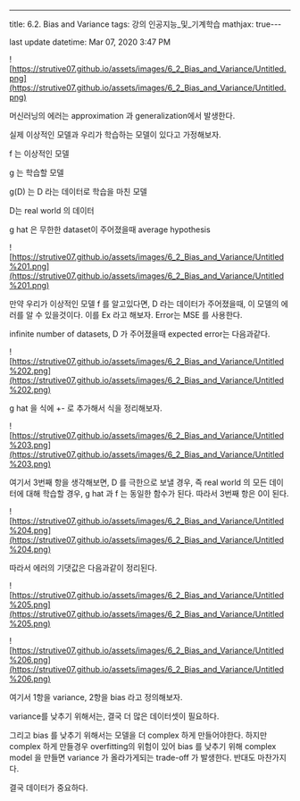 ---
title:  6.2. Bias and Variance
tags: 강의 인공지능_및_기계학습
mathjax: true---


last update datetime: Mar 07, 2020 3:47 PM

![https://strutive07.github.io/assets/images/6_2_Bias_and_Variance/Untitled.png](https://strutive07.github.io/assets/images/6_2_Bias_and_Variance/Untitled.png)

머신러닝의 에러는 approximation 과 generalization에서 발생한다.

실제 이상적인 모델과 우리가 학습하는 모델이 있다고 가정해보자.

f 는 이상적인 모델

g 는 학습할 모델

g(D) 는 D 라는 데이터로 학습을 마친 모델

D는 real world 의 데이터

g hat 은 무한한 dataset이 주어졌을때 average hypothesis 

![https://strutive07.github.io/assets/images/6_2_Bias_and_Variance/Untitled%201.png](https://strutive07.github.io/assets/images/6_2_Bias_and_Variance/Untitled%201.png)

만약 우리가 이상적인 모델 f 를 알고있다면, D 라는 데이터가 주어졌을때, 이 모델의 에러를 알 수 있을것이다. 이를 Ex 라고 해보자.  Error는 MSE 를 사용한다.

infinite number of datasets, D 가 주어졌을때 expected error는 다음과같다.

![https://strutive07.github.io/assets/images/6_2_Bias_and_Variance/Untitled%202.png](https://strutive07.github.io/assets/images/6_2_Bias_and_Variance/Untitled%202.png)

g hat 을 식에 +- 로 추가해서 식을 정리해보자.

![https://strutive07.github.io/assets/images/6_2_Bias_and_Variance/Untitled%203.png](https://strutive07.github.io/assets/images/6_2_Bias_and_Variance/Untitled%203.png)

여기서 3번째 항을 생각해보면, D 를 극한으로 보낼 경우, 즉 real world 의 모든 데이터에 대해 학습할 경우, g hat 과 f 는 동일한 함수가 된다. 따라서 3번째 항은 0이 된다.

![https://strutive07.github.io/assets/images/6_2_Bias_and_Variance/Untitled%204.png](https://strutive07.github.io/assets/images/6_2_Bias_and_Variance/Untitled%204.png)

따라서 에러의 기댓값은 다음과같이 정리된다.

![https://strutive07.github.io/assets/images/6_2_Bias_and_Variance/Untitled%205.png](https://strutive07.github.io/assets/images/6_2_Bias_and_Variance/Untitled%205.png)

![https://strutive07.github.io/assets/images/6_2_Bias_and_Variance/Untitled%206.png](https://strutive07.github.io/assets/images/6_2_Bias_and_Variance/Untitled%206.png)

여기서 1항을 variance, 2항을 bias 라고 정의해보자.

variance를 낮추기 위해서는, 결국 더 많은 데이터셋이 필요하다. 

그리고 bias 를 낮추기 위해서는 모델을 더 complex 하게 만들어야한다. 하지만 complex 하게 만들경우 overfitting의 위험이 있어 bias 를 낮추기 위해 complex model 을 만들면  variance 가 올라가게되는 trade-off 가 발생한다. 반대도 마찬가지다.

결국 데이터가 중요하다.